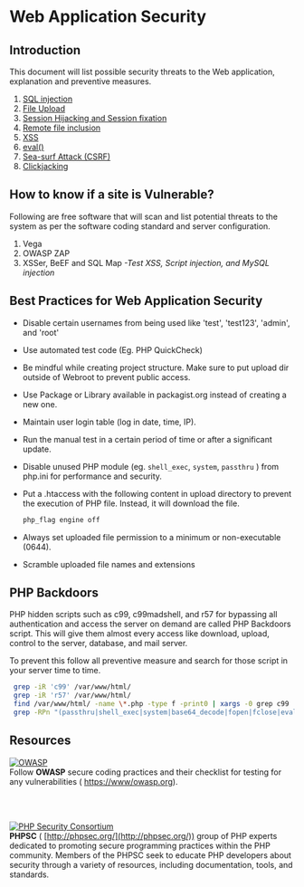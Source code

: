 # Web Application Security

## Introduction

This document will list possible security threats to the Web application, explanation and preventive measures.

1. [SQL injection](https://github.com/dambergautam/php-security-guide/blob/master/security-threats/sql_injection.md)
2. [File Upload](https://github.com/dambergautam/php-security-guide/blob/master/security-threats/file_upload.md)
3. [Session Hijacking and Session fixation](https://github.com/dambergautam/php-security-guide/blob/master/security-threats/session_hijacking_fixation.md)
4. [Remote file inclusion](https://github.com/dambergautam/php-security-guide/blob/master/security-threats/remote_file_inclusion.md)
5. [XSS](https://github.com/dambergautam/php-security-guide/blob/master/security-threats/xss.md)
6. [eval()](https://github.com/dambergautam/php-security-guide/blob/master/security-threats/eval.md)
7. [Sea-surf Attack (CSRF)](https://github.com/dambergautam/php-security-guide/blob/master/security-threats/csrf.md)
8. [Clickjacking](https://github.com/dambergautam/php-security-guide/blob/master/security-threats/clickjacking.md)


## How to know if a site is Vulnerable?

Following are free software that will scan and list potential threats to the system as per the software coding standard and server configuration.

1. Vega
2. OWASP ZAP
3. XSSer, BeEF and SQL Map _-Test XSS, Script injection, and MySQL injection_


## Best Practices for Web Application Security
- Disable certain usernames from being used like &#39;test&#39;, &#39;test123&#39;, &#39;admin&#39;, and &#39;root&#39;
- Use automated test code (Eg. PHP QuickCheck)
- Be mindful while creating project structure. Make sure to put upload dir outside of Webroot to prevent public access.
- Use Package or Library available in packagist.org instead of creating a new one.
- Maintain user login table (log in date, time, IP).
- Run the manual test in a certain period of time or after a significant update.
- Disable unused PHP module (eg. `shell_exec`, `system`, `passthru` ) from php.ini for performance and security.
- Put a .htaccess with the following content in upload directory to prevent the execution of PHP file. Instead, it will download the file.

  ```php
  php_flag engine off
  ```
- Always set uploaded file permission to a minimum or non-executable (0644).
- Scramble uploaded file names and extensions

## PHP Backdoors

PHP hidden scripts such as c99, c99madshell, and r57 for bypassing all authentication and access the server on demand are called PHP Backdoors script. This will give them almost every access like download, upload, control to the server, database, and mail server.

To prevent this follow all preventive measure and search for those script in your server time to time.
```sh
 grep -iR 'c99' /var/www/html/
 grep -iR 'r57' /var/www/html/
 find /var/www/html/ -name \*.php -type f -print0 | xargs -0 grep c99
 grep -RPn "(passthru|shell_exec|system|base64_decode|fopen|fclose|eval)" /var/www/html/
```

## Resources

[![OWASP](https://www.owasp.org/images/thumb/f/fe/Owasp_logo.jpg/300px-Owasp_logo.jpg)](https://owasp.org) <br />
Follow **OWASP** secure coding practices and their checklist for testing for any vulnerabilities ( [https://www/owasp.org](https://www/owasp.org)).

<br />
<br/>

[![PHP Security Consortium](http://phpsec.org/images/phpsc-logo.gif)](http://phpsec.org) <br />
**PHPSC** ( [http://phpsec.org/](http://phpsec.org/)) group of PHP experts dedicated to promoting secure programming practices within the PHP community. Members of the PHPSC seek to educate PHP developers about security through a variety of resources, including documentation, tools, and standards.
